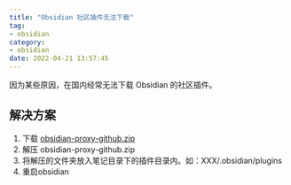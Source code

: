 ```yaml
---
title: "Obsidian 社区插件无法下载"
tag:
- obsidian
category:
- obsidian
date: 2022-04-21 13:57:45
---
```


因为某些原因，在国内经常无法下载 Obsidian 的社区插件。
<!--more-->
## 解决方案

1. 下载 [obsidian-proxy-github.zip](https://gitee.com/juqkai/obsidian-proxy-github/releases)
2. 解压 obsidian-proxy-github.zip
3. 将解压的文件夹放入笔记目录下的插件目录内。如：XXX/.obsidian/plugins
4. 重启obsidian